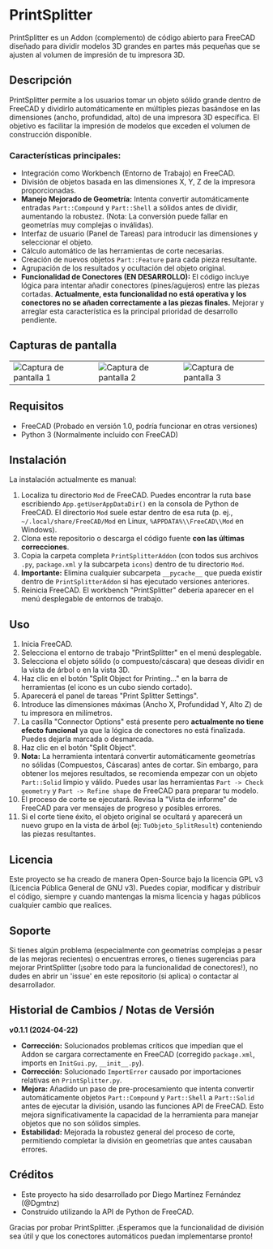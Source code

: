 # PrintSplitter

PrintSplitter es un Addon (complemento) de código abierto para FreeCAD diseñado para dividir modelos 3D grandes en partes más pequeñas que se ajusten al volumen de impresión de tu impresora 3D.

## Descripción

PrintSplitter permite a los usuarios tomar un objeto sólido grande dentro de FreeCAD y dividirlo automáticamente en múltiples piezas basándose en las dimensiones (ancho, profundidad, alto) de una impresora 3D específica. El objetivo es facilitar la impresión de modelos que exceden el volumen de construcción disponible.

### Características principales:
- Integración como Workbench (Entorno de Trabajo) en FreeCAD.
- División de objetos basada en las dimensiones X, Y, Z de la impresora proporcionadas.
- **Manejo Mejorado de Geometría:** Intenta convertir automáticamente entradas `Part::Compound` y `Part::Shell` a sólidos antes de dividir, aumentando la robustez. (Nota: La conversión puede fallar en geometrías muy complejas o inválidas).
- Interfaz de usuario (Panel de Tareas) para introducir las dimensiones y seleccionar el objeto.
- Cálculo automático de las herramientas de corte necesarias.
- Creación de nuevos objetos `Part::Feature` para cada pieza resultante.
- Agrupación de los resultados y ocultación del objeto original.
- **Funcionalidad de Conectores (EN DESARROLLO):** El código incluye lógica para intentar añadir conectores (pines/agujeros) entre las piezas cortadas. **Actualmente, esta funcionalidad no está operativa y los conectores no se añaden correctamente a las piezas finales.** Mejorar y arreglar esta característica es la principal prioridad de desarrollo pendiente.

## Capturas de pantalla
<table>
  <tr>
    <td><img src="https://github.com/user-attachments/assets/a3bb8da5-df74-4101-b974-a1f62d40774a" alt="Captura de pantalla 1"></td>
    <td><img src="https://github.com/user-attachments/assets/38345fd7-9e26-4f7e-9f5f-025cf4c4022e" alt="Captura de pantalla 2"></td>
    <td><img src="https://github.com/user-attachments/assets/eca1e40e-f1ac-469d-b2e3-65c7194589fa" alt="Captura de pantalla 3"></td>
  </tr>
</table>

## Requisitos

- FreeCAD (Probado en versión 1.0, podría funcionar en otras versiones)
- Python 3 (Normalmente incluido con FreeCAD)

## Instalación

La instalación actualmente es manual:

1.  Localiza tu directorio `Mod` de FreeCAD. Puedes encontrar la ruta base escribiendo `App.getUserAppDataDir()` en la consola de Python de FreeCAD. El directorio `Mod` suele estar dentro de esa ruta (p. ej., `~/.local/share/FreeCAD/Mod` en Linux, `%APPDATA%\\FreeCAD\\Mod` en Windows).
2.  Clona este repositorio o descarga el código fuente **con las últimas correcciones**.
3.  Copia la carpeta completa `PrintSplitterAddon` (con todos sus archivos `.py`, `package.xml` y la subcarpeta `icons`) dentro de tu directorio `Mod`.
4.  **Importante:** Elimina cualquier subcarpeta `__pycache__` que pueda existir dentro de `PrintSplitterAddon` si has ejecutado versiones anteriores.
5.  Reinicia FreeCAD. El workbench "PrintSplitter" debería aparecer en el menú desplegable de entornos de trabajo.

## Uso

1.  Inicia FreeCAD.
2.  Selecciona el entorno de trabajo "PrintSplitter" en el menú desplegable.
3.  Selecciona el objeto sólido (o compuesto/cáscara) que deseas dividir en la vista de árbol o en la vista 3D.
4.  Haz clic en el botón "Split Object for Printing..." en la barra de herramientas (el icono es un cubo siendo cortado).
5.  Aparecerá el panel de tareas "Print Splitter Settings".
6.  Introduce las dimensiones máximas (Ancho X, Profundidad Y, Alto Z) de tu impresora en milímetros.
7.  La casilla "Connector Options" está presente pero **actualmente no tiene efecto funcional** ya que la lógica de conectores no está finalizada. Puedes dejarla marcada o desmarcada.
8.  Haz clic en el botón "Split Object".
9.  **Nota:** La herramienta intentará convertir automáticamente geometrías no sólidas (Compuestos, Cáscaras) antes de cortar. Sin embargo, para obtener los mejores resultados, se recomienda empezar con un objeto `Part::Solid` limpio y válido. Puedes usar las herramientas `Part -> Check geometry` y `Part -> Refine shape` de FreeCAD para preparar tu modelo.
10. El proceso de corte se ejecutará. Revisa la "Vista de informe" de FreeCAD para ver mensajes de progreso y posibles errores.
11. Si el corte tiene éxito, el objeto original se ocultará y aparecerá un nuevo grupo en la vista de árbol (ej: `TuObjeto_SplitResult`) conteniendo las piezas resultantes.

## Licencia

Este proyecto se ha creado de manera Open-Source bajo la licencia GPL v3 (Licencia Pública General de GNU v3). Puedes copiar, modificar y distribuir el código, siempre y cuando mantengas la misma licencia y hagas públicos cualquier cambio que realices.

## Soporte

Si tienes algún problema (especialmente con geometrías complejas a pesar de las mejoras recientes) o encuentras errores, o tienes sugerencias para mejorar PrintSplitter (¡sobre todo para la funcionalidad de conectores!), no dudes en abrir un 'issue' en este repositorio (si aplica) o contactar al desarrollador.

## Historial de Cambios / Notas de Versión

**v0.1.1 (2024-04-22)**

*   **Corrección:** Solucionados problemas críticos que impedían que el Addon se cargara correctamente en FreeCAD (corregido `package.xml`, imports en `InitGui.py`, `__init__.py`).
*   **Corrección:** Solucionado `ImportError` causado por importaciones relativas en `PrintSplitter.py`.
*   **Mejora:** Añadido un paso de pre-procesamiento que intenta convertir automáticamente objetos `Part::Compound` y `Part::Shell` a `Part::Solid` antes de ejecutar la división, usando las funciones API de FreeCAD. Esto mejora significativamente la capacidad de la herramienta para manejar objetos que no son sólidos simples.
*   **Estabilidad:** Mejorada la robustez general del proceso de corte, permitiendo completar la división en geometrías que antes causaban errores.

## Créditos

-   Este proyecto ha sido desarrollado por Diego Martínez Fernández (@Dgmtnz)
-   Construido utilizando la API de Python de FreeCAD.

Gracias por probar PrintSplitter. ¡Esperamos que la funcionalidad de división sea útil y que los conectores automáticos puedan implementarse pronto!
